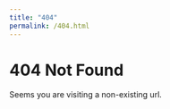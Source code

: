 ```yaml
---
title: "404"
permalink: /404.html
---
```


# 404 Not Found

Seems you are visiting a non-existing url.